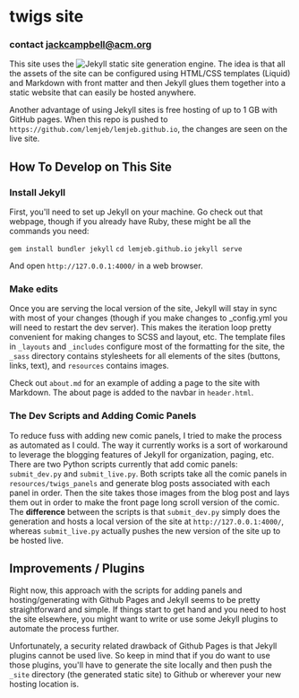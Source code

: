 # twigs site
### contact jackcampbell@acm.org

This site uses the ![Jekyll](https://jekyllrb.com/) static site generation engine. The idea is that all the assets of the site can be configured using
HTML/CSS templates (Liquid) and Markdown with front matter and then Jekyll glues them together into a static website that can easily be hosted anywhere.

Another advantage of using Jekyll sites is free hosting of up to 1 GB with GitHub pages. When this repo is pushed to `https://github.com/lemjeb/lemjeb.github.io`,
the changes are seen on the live site. 

## How To Develop on This Site

### Install Jekyll
First, you'll need to set up Jekyll on your machine. Go check out that webpage, though if you already have Ruby, these might be all the commands you need:

`gem install bundler jekyll`
`cd lemjeb.github.io`
`jekyll serve`

And open `http://127.0.0.1:4000/` in a web browser.

### Make edits

Once you are serving the local version of the site, Jekyll will stay in sync with most of your changes (though if you make changes to _config.yml you will need to restart the dev server). This makes the iteration loop pretty convenient for making changes to SCSS and layout, etc. The template files in `_layouts` and `_includes` configure most of the formatting for the site, the `_sass` directory contains stylesheets for all elements of the sites (buttons, links, text), and 
`resources` contains images.

Check out `about.md` for an example of adding a page to the site with Markdown. The about page is added to the navbar in `header.html`.

### The Dev Scripts and Adding Comic Panels 

To reduce fuss with adding new comic panels, I tried to make the process as automated as I could. The way it currently works is a sort of workaround to leverage the blogging features of Jekyll for organization, paging, etc. There are two Python scripts currently that add comic panels: `submit_dev.py` and `submit_live.py`. Both scripts take all the comic panels in `resources/twigs_panels` and generate blog posts associated with each panel in order. Then the site takes those images from the blog post and lays them out in order to make the front page long scroll version of the comic. The **difference** between the scripts is that `submit_dev.py` simply does the generation and hosts a local version of the site at `http://127.0.0.1:4000/`, whereas `submit_live.py` actually pushes the new version of the site up to be hosted live.

## Improvements / Plugins

Right now, this approach with the scripts for adding panels and hosting/generating with Github Pages and Jekyll seems to be pretty straightforward and simple.
If things start to get hand and you need to host the site elsewhere, you might want to write or use some Jekyll plugins to automate the process further.

Unfortunately, a security related drawback of Github Pages is that Jekyll plugins cannot be used live. So keep in mind that if you do want to use those plugins, 
you'll have to generate the site locally and then push the `_site` directory (the generated static site) to Github or wherever your new hosting location is. 
